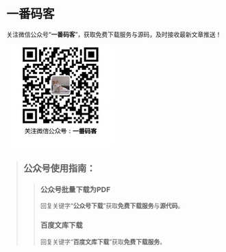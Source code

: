 一番码客
====
关注微信公众号“**一番码客**”，获取免费下载服务与源码，及时接收最新文章推送！

<img src="README_PIC/一番码客.jpg" width = 50% />

> ## **公众号使用指南**：
>> ### 公众号批量下载为PDF  
>> 回复关键字“**公众号下载**”获取**免费下载服务**与**源代码**。  
>> ### 百度文库下载
>> 回复关键字“**百度文库下载**”获取**免费下载服务**。  
